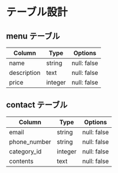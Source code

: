 # テーブル設計

## menu テーブル
| Column      | Type    | Options     |
| ----------- | ------- | ----------- |
| name        | string  | null: false |
| description | text    | null: false |
| price       | integer | null: false |

## contact テーブル
| Column       | Type    | Options     |
| ------------ | ------- | ----------- |
| email        | string  | null: false |
| phone_number | string  | null: false |
| category_id  | integer | null: false |
| contents     | text    | null: false |
